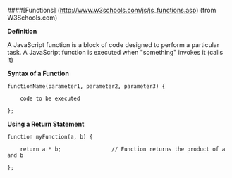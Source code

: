 ####[Functions] (http://www.w3schools.com/js/js_functions.asp) (from W3Schools.com)

**Definition**

A JavaScript function is a block of code designed to perform a particular task.  A JavaScript function is executed when "something" invokes it (calls it)

**Syntax of a Function**

    functionName(parameter1, parameter2, parameter3) {
    
        code to be executed
    
    };

**Using a Return Statement**

    function myFunction(a, b) {
        
        return a * b;                // Function returns the product of a and b
    
    };
